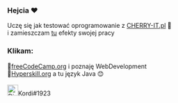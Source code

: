 ### Hejcia ❤
Uczę się jak testować oprogramowanie z [CHERRY-IT.pl](https://cherry-it.pl) 🍒 <br />
i zamieszczam [tu](https://github.com/Kordietta/Crowdtesting-Cherry-IT) efekty swojej pracy

### Klikam:
📕[freeCodeCamp.org](https://www.freecodecamp.org) i poznaję WebDevelopment <br />
📕[Hyperskill.org](https://hyperskill.org) a tu język Java 😊 <br />
<br />
<img alt="Discord" width="25" src="https://icon-icons.com/icons2/2248/PNG/48/discord_icon_136688.png" />Kordi#1923

<!-- ### Hejcia ❤
Uczę się jak testować oprogramowanie z [CHERRY-IT.pl](https://cherry-it.pl) 🍒 <br />
i zamieszczam [tu](https://github.com/Kordietta/Crowdtesting-Cherry-IT) efekty swojej pracy 
<br />
<br />
<strong>a poza tym 😊 </strong>
<br />
<br />
📕 z [freeCodeCamp.org](https://www.freecodecamp.org) poznaję WebDevelopment <br />
📕 z [Hyperskill.org](https://hyperskill.org) programuję w języku Java <br />
<br />
<br />
<img align="left" alt="React" width="23" src="https://icon-icons.com/icons2/2248/PNG/48/discord_icon_136688.png" /> tagnadiscordzie#54385743

### Klikam:
📕[freeCodeCamp.org](https://www.freecodecamp.org), gdzie poznaję WebDevelopment <br />
📕[Hyperskill.org](https://hyperskill.org) i programuję w języku Java <br />
<br />

<!--
Here are some ideas to get you started:
posiadam pierwszy certyfikat: 🏆 <strong>Responsive Web Design</strong> <br />
  <strong>Projekt w trakcie realizacji:</strong> Simple-Chatty-Bot 📌
- 🔭 I’m currently working on ...
- 🌱 I’m currently learning ...
- 👯 I’m looking to collaborate on ...
- 🤔 I’m looking for help with ...
- 💬 Ask me about ...
- 📫 How to reach me: ...
- 😄 Pronouns: ...
- ⚡ Fun fact: ...
-->

